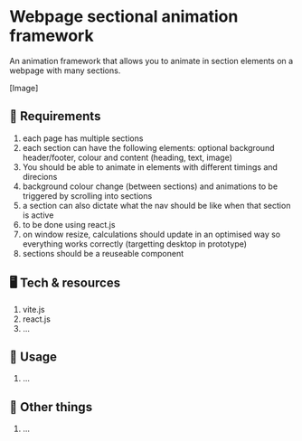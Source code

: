 # Webpage sectional animation framework

An animation framework that allows you to animate in section elements on a webpage with many sections.

[Image]

## 📝 Requirements
1. each page has multiple sections
2. each section can have the following elements: optional background header/footer, colour and content (heading, text, image)
3. You should be able to animate in elements with different timings and direcions
4. background colour change (between sections) and animations to be triggered by scrolling into sections
5. a section can also dictate what the nav should be like when that section is active
6. to be done using react.js
7. on window resize, calculations should update in an optimised way so everything works correctly (targetting desktop in prototype)
8. sections should be a reuseable component

## 🖥️ Tech & resources

1. vite.js
2. react.js
3. ...

## 🚀 Usage

1. ...

## 📄 Other things

1. ...
